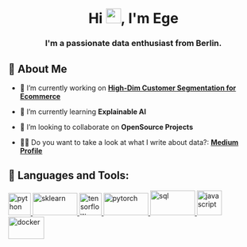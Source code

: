 <h1 align="center">Hi <img src="https://raw.githubusercontent.com/MartinHeinz/MartinHeinz/master/wave.gif" width="30px" height="30px">, I'm Ege</h1>
<h3 align="center">I'm a passionate data enthusiast from Berlin.</h3>


## 🙋 About Me

- 🔭 I’m currently working on **[High-Dim Customer Segmentation for Ecommerce](https://github.com/egeatmaca/ecommerce_dashboard)**

- 🌱 I’m currently learning **Explainable AI**

- 👯 I’m looking to collaborate on **OpenSource Projects**

- 👨‍💻 Do you want to take a look at what I write about data?: **[Medium Profile](https://medium.com/@egeatmaca)**

## 🚀 Languages and Tools:

<p> 
    <a href="https://www.python.org" target="_blank"> <img src="https://img.icons8.com/color/48/000000/python.png" alt="python" height="45"/> </a> 
    <a href="https://scikit-learn.org/" target="_blank"> <img src="https://scikit-learn.org/stable/_static/scikit-learn-logo-small.png" alt="sklearn" width="90" height="45"/> </a> 
    <a href="https://www.tensorflow.org/" target="_blank"> <img src="https://cdn.icon-icons.com/icons2/2699/PNG/512/tensorflow_logo_icon_168671.png" alt="tensorflow" width="45" height="45"/> </a> 
    <a href="https://pytorch.org/" target="_blank"> <img src="https://upload.wikimedia.org/wikipedia/commons/9/96/Pytorch_logo.png" alt="pytorch" width="90" height="45"/> </a>
    <a href="https://www.postgresql.org/" target="_blank"> <img src="https://logodix.com/logo/541949.png" alt="sql" width="90" height="50"/> </a>    
    <a href="https://developer.mozilla.org/en-US/docs/Web/JavaScript" target="_blank"> <img src="https://img.icons8.com/color/48/000000/javascript.png" alt="javascript" height="50"/> </a> 
    <a  href="https://www.docker.com/" target="_blank"> <img src="https://www.docker.com/wp-content/uploads/2022/03/vertical-logo-monochromatic.png" alt="docker" width="72" height="45"/> </a>
</p>
